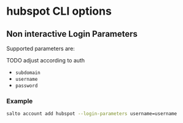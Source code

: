 # hubspot CLI options

## Non interactive Login Parameters

Supported parameters are:

TODO adjust according to auth

- `subdomain`
- `username`
- `password`

### Example

```bash
salto account add hubspot --login-parameters username=username
```

